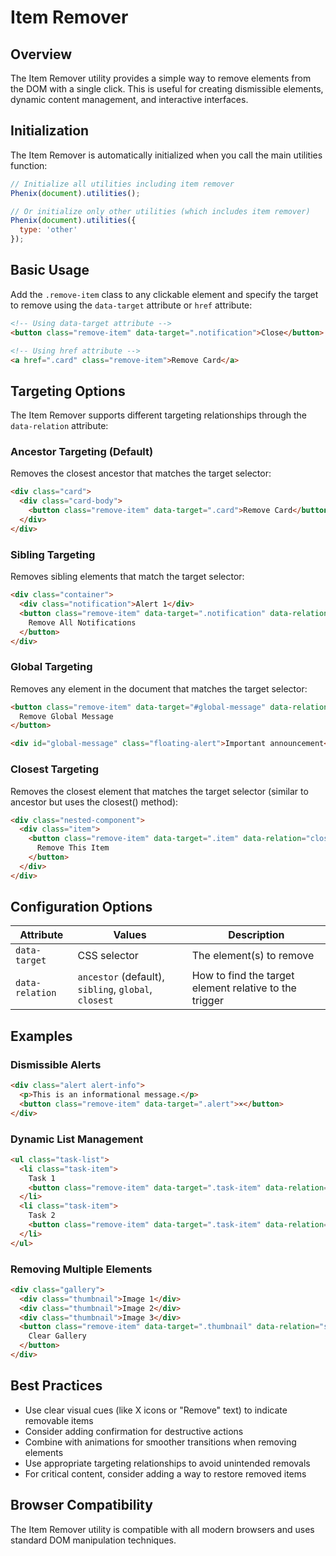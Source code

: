 # Item Remover

## Overview

The Item Remover utility provides a simple way to remove elements from the DOM with a single click. This is useful for creating dismissible elements, dynamic content management, and interactive interfaces.

## Initialization

The Item Remover is automatically initialized when you call the main utilities function:

```js
// Initialize all utilities including item remover
Phenix(document).utilities();

// Or initialize only other utilities (which includes item remover)
Phenix(document).utilities({
  type: 'other'
});
```

## Basic Usage

Add the `.remove-item` class to any clickable element and specify the target to remove using the `data-target` attribute or `href` attribute:

```html
<!-- Using data-target attribute -->
<button class="remove-item" data-target=".notification">Close</button>

<!-- Using href attribute -->
<a href=".card" class="remove-item">Remove Card</a>
```

## Targeting Options

The Item Remover supports different targeting relationships through the `data-relation` attribute:

### Ancestor Targeting (Default)

Removes the closest ancestor that matches the target selector:

```html
<div class="card">
  <div class="card-body">
    <button class="remove-item" data-target=".card">Remove Card</button>
  </div>
</div>
```

### Sibling Targeting

Removes sibling elements that match the target selector:

```html
<div class="container">
  <div class="notification">Alert 1</div>
  <button class="remove-item" data-target=".notification" data-relation="sibling">
    Remove All Notifications
  </button>
</div>
```

### Global Targeting

Removes any element in the document that matches the target selector:

```html
<button class="remove-item" data-target="#global-message" data-relation="global">
  Remove Global Message
</button>

<div id="global-message" class="floating-alert">Important announcement</div>
```

### Closest Targeting

Removes the closest element that matches the target selector (similar to ancestor but uses the closest() method):

```html
<div class="nested-component">
  <div class="item">
    <button class="remove-item" data-target=".item" data-relation="closest">
      Remove This Item
    </button>
  </div>
</div>
```

## Configuration Options

| Attribute | Values | Description |
|-----------|--------|-------------|
| `data-target` | CSS selector | The element(s) to remove |
| `data-relation` | `ancestor` (default), `sibling`, `global`, `closest` | How to find the target element relative to the trigger |

## Examples

### Dismissible Alerts

```html
<div class="alert alert-info">
  <p>This is an informational message.</p>
  <button class="remove-item" data-target=".alert">×</button>
</div>
```

### Dynamic List Management

```html
<ul class="task-list">
  <li class="task-item">
    Task 1
    <button class="remove-item" data-target=".task-item" data-relation="closest">Delete</button>
  </li>
  <li class="task-item">
    Task 2
    <button class="remove-item" data-target=".task-item" data-relation="closest">Delete</button>
  </li>
</ul>
```

### Removing Multiple Elements

```html
<div class="gallery">
  <div class="thumbnail">Image 1</div>
  <div class="thumbnail">Image 2</div>
  <div class="thumbnail">Image 3</div>
  <button class="remove-item" data-target=".thumbnail" data-relation="sibling">
    Clear Gallery
  </button>
</div>
```

## Best Practices

- Use clear visual cues (like X icons or "Remove" text) to indicate removable items
- Consider adding confirmation for destructive actions
- Combine with animations for smoother transitions when removing elements
- Use appropriate targeting relationships to avoid unintended removals
- For critical content, consider adding a way to restore removed items

## Browser Compatibility

The Item Remover utility is compatible with all modern browsers and uses standard DOM manipulation techniques.
